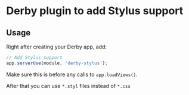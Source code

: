 # Derby plugin to add Stylus support

## Usage

Right after creating your Derby app, add:

```js
// Add Stylus support
app.serverUse(module, 'derby-stylus');
```

Make sure this is before any calls to `app.loadViews()`.

After that you can use `*.styl` files instead of `*.css`